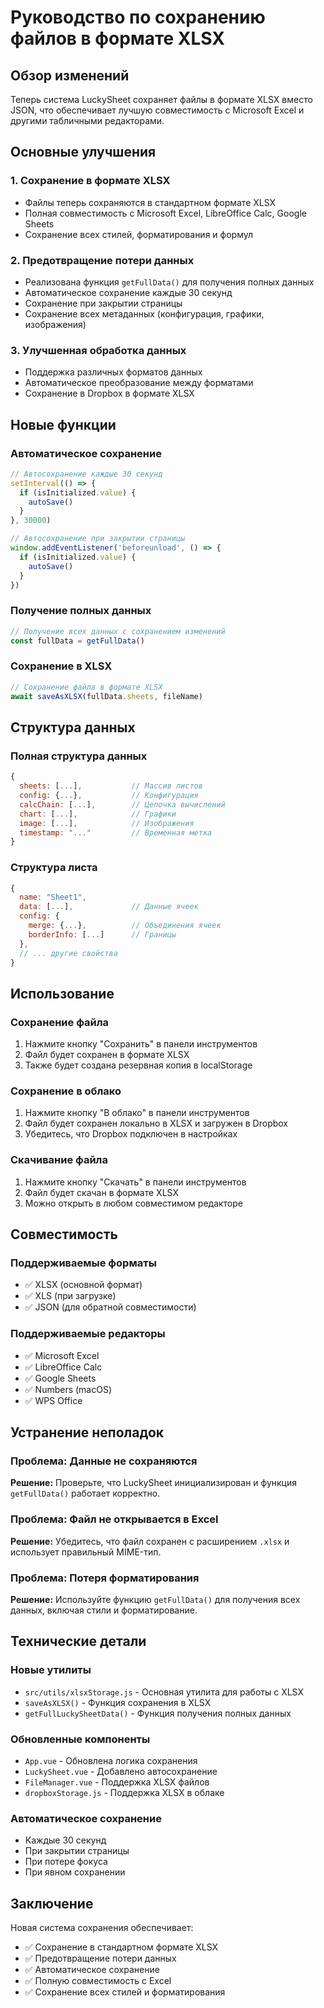 # Руководство по сохранению файлов в формате XLSX

## Обзор изменений

Теперь система LuckySheet сохраняет файлы в формате XLSX вместо JSON, что обеспечивает лучшую совместимость с Microsoft Excel и другими табличными редакторами.

## Основные улучшения

### 1. Сохранение в формате XLSX
- Файлы теперь сохраняются в стандартном формате XLSX
- Полная совместимость с Microsoft Excel, LibreOffice Calc, Google Sheets
- Сохранение всех стилей, форматирования и формул

### 2. Предотвращение потери данных
- Реализована функция `getFullData()` для получения полных данных
- Автоматическое сохранение каждые 30 секунд
- Сохранение при закрытии страницы
- Сохранение всех метаданных (конфигурация, графики, изображения)

### 3. Улучшенная обработка данных
- Поддержка различных форматов данных
- Автоматическое преобразование между форматами
- Сохранение в Dropbox в формате XLSX

## Новые функции

### Автоматическое сохранение
```javascript
// Автосохранение каждые 30 секунд
setInterval(() => {
  if (isInitialized.value) {
    autoSave()
  }
}, 30000)

// Автосохранение при закрытии страницы
window.addEventListener('beforeunload', () => {
  if (isInitialized.value) {
    autoSave()
  }
})
```

### Получение полных данных
```javascript
// Получение всех данных с сохранением изменений
const fullData = getFullData()
```

### Сохранение в XLSX
```javascript
// Сохранение файла в формате XLSX
await saveAsXLSX(fullData.sheets, fileName)
```

## Структура данных

### Полная структура данных
```javascript
{
  sheets: [...],           // Массив листов
  config: {...},           // Конфигурация
  calcChain: [...],        // Цепочка вычислений
  chart: [...],            // Графики
  image: [...],            // Изображения
  timestamp: "..."         // Временная метка
}
```

### Структура листа
```javascript
{
  name: "Sheet1",
  data: [...],             // Данные ячеек
  config: {
    merge: {...},          // Объединения ячеек
    borderInfo: [...]      // Границы
  },
  // ... другие свойства
}
```

## Использование

### Сохранение файла
1. Нажмите кнопку "Сохранить" в панели инструментов
2. Файл будет сохранен в формате XLSX
3. Также будет создана резервная копия в localStorage

### Сохранение в облако
1. Нажмите кнопку "В облако" в панели инструментов
2. Файл будет сохранен локально в XLSX и загружен в Dropbox
3. Убедитесь, что Dropbox подключен в настройках

### Скачивание файла
1. Нажмите кнопку "Скачать" в панели инструментов
2. Файл будет скачан в формате XLSX
3. Можно открыть в любом совместимом редакторе

## Совместимость

### Поддерживаемые форматы
- ✅ XLSX (основной формат)
- ✅ XLS (при загрузке)
- ✅ JSON (для обратной совместимости)

### Поддерживаемые редакторы
- ✅ Microsoft Excel
- ✅ LibreOffice Calc
- ✅ Google Sheets
- ✅ Numbers (macOS)
- ✅ WPS Office

## Устранение неполадок

### Проблема: Данные не сохраняются
**Решение:** Проверьте, что LuckySheet инициализирован и функция `getFullData()` работает корректно.

### Проблема: Файл не открывается в Excel
**Решение:** Убедитесь, что файл сохранен с расширением `.xlsx` и использует правильный MIME-тип.

### Проблема: Потеря форматирования
**Решение:** Используйте функцию `getFullData()` для получения всех данных, включая стили и форматирование.

## Технические детали

### Новые утилиты
- `src/utils/xlsxStorage.js` - Основная утилита для работы с XLSX
- `saveAsXLSX()` - Функция сохранения в XLSX
- `getFullLuckySheetData()` - Функция получения полных данных

### Обновленные компоненты
- `App.vue` - Обновлена логика сохранения
- `LuckySheet.vue` - Добавлено автосохранение
- `FileManager.vue` - Поддержка XLSX файлов
- `dropboxStorage.js` - Поддержка XLSX в облаке

### Автоматическое сохранение
- Каждые 30 секунд
- При закрытии страницы
- При потере фокуса
- При явном сохранении

## Заключение

Новая система сохранения обеспечивает:
- ✅ Сохранение в стандартном формате XLSX
- ✅ Предотвращение потери данных
- ✅ Автоматическое сохранение
- ✅ Полную совместимость с Excel
- ✅ Сохранение всех стилей и форматирования 